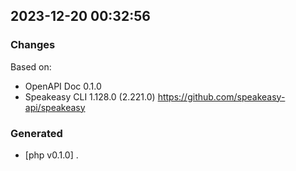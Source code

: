 

## 2023-12-20 00:32:56
### Changes
Based on:
- OpenAPI Doc 0.1.0 
- Speakeasy CLI 1.128.0 (2.221.0) https://github.com/speakeasy-api/speakeasy
### Generated
- [php v0.1.0] .
